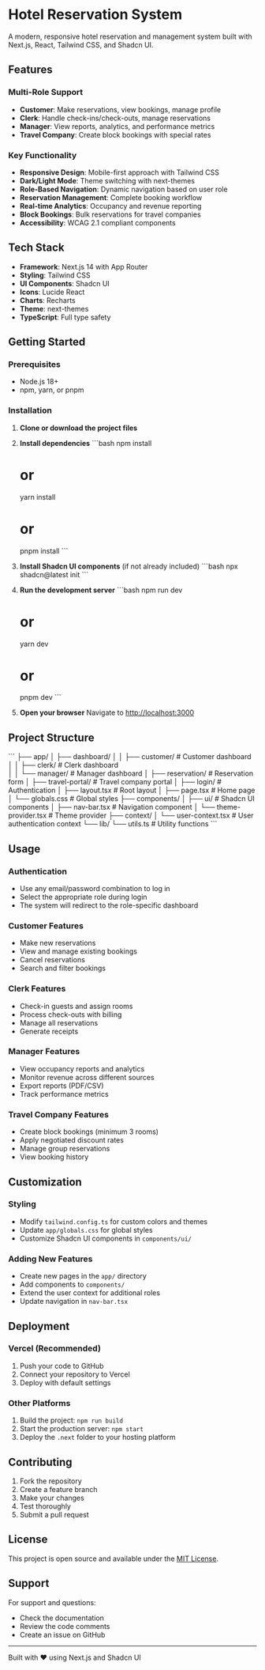 # Hotel Reservation System

A modern, responsive hotel reservation and management system built with Next.js, React, Tailwind CSS, and Shadcn UI.

## Features

### Multi-Role Support
- **Customer**: Make reservations, view bookings, manage profile
- **Clerk**: Handle check-ins/check-outs, manage reservations
- **Manager**: View reports, analytics, and performance metrics
- **Travel Company**: Create block bookings with special rates

### Key Functionality
- **Responsive Design**: Mobile-first approach with Tailwind CSS
- **Dark/Light Mode**: Theme switching with next-themes
- **Role-Based Navigation**: Dynamic navigation based on user role
- **Reservation Management**: Complete booking workflow
- **Real-time Analytics**: Occupancy and revenue reporting
- **Block Bookings**: Bulk reservations for travel companies
- **Accessibility**: WCAG 2.1 compliant components

## Tech Stack

- **Framework**: Next.js 14 with App Router
- **Styling**: Tailwind CSS
- **UI Components**: Shadcn UI
- **Icons**: Lucide React
- **Charts**: Recharts
- **Theme**: next-themes
- **TypeScript**: Full type safety

## Getting Started

### Prerequisites

- Node.js 18+ 
- npm, yarn, or pnpm

### Installation

1. **Clone or download the project files**

2. **Install dependencies**
   \`\`\`bash
   npm install
   # or
   yarn install
   # or
   pnpm install
   \`\`\`

3. **Install Shadcn UI components** (if not already included)
   \`\`\`bash
   npx shadcn@latest init
   \`\`\`

4. **Run the development server**
   \`\`\`bash
   npm run dev
   # or
   yarn dev
   # or
   pnpm dev
   \`\`\`

5. **Open your browser**
   Navigate to [http://localhost:3000](http://localhost:3000)

## Project Structure

\`\`\`
├── app/
│   ├── dashboard/
│   │   ├── customer/          # Customer dashboard
│   │   ├── clerk/             # Clerk dashboard  
│   │   └── manager/           # Manager dashboard
│   ├── reservation/           # Reservation form
│   ├── travel-portal/         # Travel company portal
│   ├── login/                 # Authentication
│   ├── layout.tsx             # Root layout
│   ├── page.tsx               # Home page
│   └── globals.css            # Global styles
├── components/
│   ├── ui/                    # Shadcn UI components
│   ├── nav-bar.tsx            # Navigation component
│   └── theme-provider.tsx     # Theme provider
├── context/
│   └── user-context.tsx       # User authentication context
└── lib/
    └── utils.ts               # Utility functions
\`\`\`

## Usage

### Authentication
- Use any email/password combination to log in
- Select the appropriate role during login
- The system will redirect to the role-specific dashboard

### Customer Features
- Make new reservations
- View and manage existing bookings
- Cancel reservations
- Search and filter bookings

### Clerk Features
- Check-in guests and assign rooms
- Process check-outs with billing
- Manage all reservations
- Generate receipts

### Manager Features
- View occupancy reports and analytics
- Monitor revenue across different sources
- Export reports (PDF/CSV)
- Track performance metrics

### Travel Company Features
- Create block bookings (minimum 3 rooms)
- Apply negotiated discount rates
- Manage group reservations
- View booking history

## Customization

### Styling
- Modify `tailwind.config.ts` for custom colors and themes
- Update `app/globals.css` for global styles
- Customize Shadcn UI components in `components/ui/`

### Adding New Features
- Create new pages in the `app/` directory
- Add components to `components/`
- Extend the user context for additional roles
- Update navigation in `nav-bar.tsx`

## Deployment

### Vercel (Recommended)
1. Push your code to GitHub
2. Connect your repository to Vercel
3. Deploy with default settings

### Other Platforms
1. Build the project: `npm run build`
2. Start the production server: `npm start`
3. Deploy the `.next` folder to your hosting platform

## Contributing

1. Fork the repository
2. Create a feature branch
3. Make your changes
4. Test thoroughly
5. Submit a pull request

## License

This project is open source and available under the [MIT License](LICENSE).

## Support

For support and questions:
- Check the documentation
- Review the code comments
- Create an issue on GitHub

---

Built with ❤️ using Next.js and Shadcn UI
